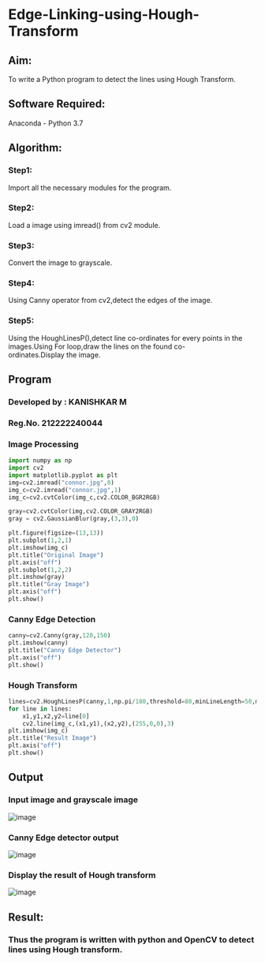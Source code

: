 # Edge-Linking-using-Hough-Transform
## Aim:
To write a Python program to detect the lines using Hough Transform.

## Software Required:
Anaconda - Python 3.7

## Algorithm:
### Step1:

Import all the necessary modules for the program.
### Step2:

Load a image using imread() from cv2 module.
### Step3:

Convert the image to grayscale.
### Step4:

Using Canny operator from cv2,detect the edges of the image.
### Step5:

Using the HoughLinesP(),detect line co-ordinates for every points in the images.Using For loop,draw the lines on the found co-ordinates.Display the image.


## Program 

### Developed by : KANISHKAR M
### Reg.No. 212222240044

### Image Processing

```py
import numpy as np
import cv2
import matplotlib.pyplot as plt
img=cv2.imread("connor.jpg",0)
img_c=cv2.imread("connor.jpg",1)
img_c=cv2.cvtColor(img_c,cv2.COLOR_BGR2RGB)

```

```py
gray=cv2.cvtColor(img,cv2.COLOR_GRAY2RGB)
gray = cv2.GaussianBlur(gray,(3,3),0)
```
```py
plt.figure(figsize=(13,13))
plt.subplot(1,2,1)
plt.imshow(img_c)
plt.title("Original Image")
plt.axis("off")
plt.subplot(1,2,2)
plt.imshow(gray)
plt.title("Gray Image")
plt.axis("off")
plt.show()
```
### Canny Edge Detection

```py
canny=cv2.Canny(gray,120,150)
plt.imshow(canny)
plt.title("Canny Edge Detector")
plt.axis("off")
plt.show()
```
### Hough Transform

```py
lines=cv2.HoughLinesP(canny,1,np.pi/180,threshold=80,minLineLength=50,maxLineGap=250)
for line in lines:
    x1,y1,x2,y2=line[0]
    cv2.line(img_c,(x1,y1),(x2,y2),(255,0,0),3)
plt.imshow(img_c)
plt.title("Result Image")
plt.axis("off")
plt.show()
```


## Output

### Input image and grayscale image

![image](https://github.com/KANISHKAR2607/Edge-Linking-using-Hough-Transformm/assets/118886772/f73a400d-b1f8-434c-838d-07a8008b147a)


### Canny Edge detector output


![image](https://github.com/KANISHKAR2607/Edge-Linking-using-Hough-Transformm/assets/118886772/e6f15016-dad9-4578-af23-7eb459a845c0)



### Display the result of Hough transform

![image](https://github.com/KANISHKAR2607/Edge-Linking-using-Hough-Transformm/assets/118886772/cab8be0a-b924-4f29-8c5d-c021ead7429b)


## Result:

### Thus the program is written with python and OpenCV to detect lines using Hough transform.
